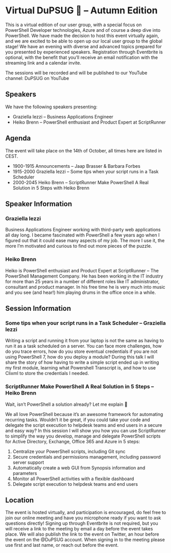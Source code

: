 # Virtual DuPSUG 🍂 – Autumn Edition

This is a virtual edition of our user group, with a special focus on PowerShell Developer technologies, Azure and of course a deep dive into PowerShell. We have made the decision to host this event virtually again, and we are excited to be able to open up our local user group to the global stage! We have an evening with diverse and advanced topics prepared for you presented by experienced speakers. Registration through Eventbrite is optional, with the benefit that you’ll receive an email notification with the streaming link and a calendar invite.

The sessions will be recorded and will be published to our YouTube channel: DuPSUG on YouTube

## Speakers
We have the following speakers presenting:
* Graziella Iezzi – Business Applications Engineer
* Heiko Brenn – PowerShell enthusiast and Product Expert at ScriptRunner

## Agenda
The event will take place on the 14th of October, all times here are listed in CEST.

* 1900-1915 Announcements – Jaap Brasser & Barbara Forbes
* 1915-2000 Graziella Iezzi – Some tips when your script runs in a Task Scheduler
* 2000-2045 Heiko Brenn – ScriptRunner Make PowerShell A Real Solution in 5 Steps with Heiko Brenn
 
## Speaker Information

### Graziella Iezzi
Business Applications Engineer working with third-party web applications all day long. I became fascinated with PowerShell a few years ago when I figured out that it could ease many aspects of my job. The more I use it, the more I’m motivated and curious to find out more pieces of the puzzle.

### Heiko Brenn
Heiko is PowerShell enthusiast and Product Expert at ScriptRunner – The PowerShell Management Company. He has been working in the IT industry for more than 25 years in a number of different roles like IT administrator, consultant and product manager. In his free time he is very much into music and you see (and hear!) him playing drums in the office once in a while.

## Session Information

### Some tips when your script runs in a Task Scheduler – Graziella Iezzi
Writing a script and running it from your laptop is not the same as having to run it as a task scheduled on a server. You can face more challenges, how do you trace errors, how do you store eventual credentials if you are not using PowerShell 7, how do you deploy a module?
During this talk I will share the story of how having to write a simple script ended up in writing my first module, learning what Powershell Transcript is, and how to use Clixml to store the credentials I needed.

### ScriptRunner Make PowerShell A Real Solution in 5 Steps – Heiko Brenn
Wait, isn’t PowerShell a solution already? Let me explain 🙂

We all love PowerShell because it’s an awesome framework for automating recurring tasks. Wouldn’t it be great, if you could take your code and delegate the script execution to helpdesk teams and end users in a secure and easy way? In this session I will show you how you can use ScriptRunner to simplify the way you develop, manage and delegate PowerShell scripts for Active Directory, Exchange, Office 365 and Azure in 5 steps:
1. Centralize your PowerShell scripts, including Git sync
2. Secure credentials and permissions management, including password server support
3. Automatically create a web GUI from Synopsis information and parameters
4. Monitor all PowerShell activities with a flexible dashboard
5. Delegate script execution to helpdesk teams and end users

## Location
The event is hosted virtually, and participation is encouraged, do feel free to join our online meeting and have you microphone ready if you want to ask questions directly! Signing up through Eventbrite is not required, but you will receive a link to the meeting by email a day before the event takes place. We will also publish the link to the event on Twitter, an hour before the event on the @DuPSUG account. When signing in to the meeting please use first and last name, or reach out before the event.
